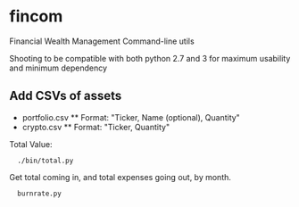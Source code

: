 # fincom
Financial Wealth Management Command-line utils

Shooting to be compatible with both python 2.7 and 3 for maximum usability 
and minimum dependency


## Add CSVs of assets

* portfolio.csv
** Format: "Ticker, Name (optional), Quantity"
* crypto.csv
** Format: "Ticker, Quantity"


Total Value:

```
  ./bin/total.py
```

Get total coming in, and total expenses going out, by month.

```
  burnrate.py
```
